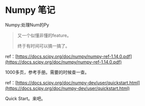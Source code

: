 # Numpy 笔记

Numpy:处理Num的Py

> 又一个似懂非懂的feature。
>
> 终于有时间可以搞一搞了。

ref：[https://docs.scipy.org/doc/numpy/numpy-ref-1.14.0.pdf](https://docs.scipy.org/doc/numpy/numpy-ref-1.14.0.pdf)

1000多页，参考手册。需要的时候查一查。

ref：[https://docs.scipy.org/doc/numpy-dev/user/quickstart.html](https://docs.scipy.org/doc/numpy-dev/user/quickstart.html)

Quick Start。来吧。

